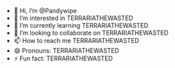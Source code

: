 - 👋 Hi, I’m @Pandywipe
- 👀 I’m interested in TERRARIATHEWASTED
- 🌱 I’m currently learning TERRARIATHEWASTED
- 💞️ I’m looking to collaborate on TERRARIATHEWASTED
- 📫 How to reach me TERRARIATHEWASTED
- 😄 Pronouns: TERRARIATHEWASTED
- ⚡ Fun fact: TERRARIATHEWASTED

<!---
Pandywipe/Pandywipe is a ✨ special ✨ repository because its `README.md` (this file) appears on your GitHub profile.
You can click the Preview link to take a look at your changes.
--->

